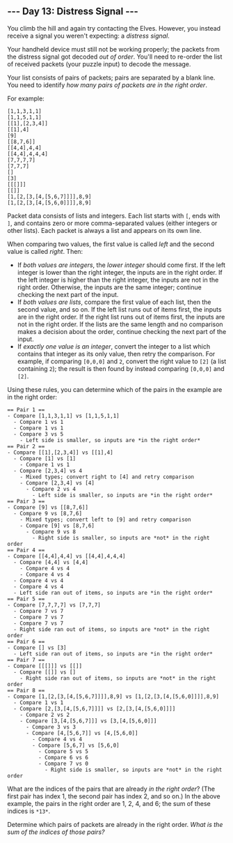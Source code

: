 ## --- Day 13: Distress Signal ---

You climb the hill and again try contacting the Elves. However, you instead
receive a signal you weren't expecting: a *distress signal*.

Your handheld device must still not be working properly; the packets from the
distress signal got decoded *out of order*. You'll need to re-order the list of
received packets (your puzzle input) to decode the message.

Your list consists of pairs of packets; pairs are separated by a blank line. You
need to identify *how many pairs of packets are in the right order*.

For example:

```
[1,1,3,1,1]
[1,1,5,1,1]
[[1],[2,3,4]]
[[1],4]
[9]
[[8,7,6]]
[[4,4],4,4]
[[4,4],4,4,4]
[7,7,7,7]
[7,7,7]
[]
[3]
[[[]]]
[[]]
[1,[2,[3,[4,[5,6,7]]]],8,9]
[1,[2,[3,[4,[5,6,0]]]],8,9]
```

Packet data consists of lists and integers. Each list starts with `[`, ends with
`]`, and contains zero or more comma-separated values (either integers or other
lists). Each packet is always a list and appears on its own line.

When comparing two values, the first value is called *left* and the second value
is called *right*. Then:

* If *both values are integers*, the *lower integer* should come first. If the
  left integer is lower than the right integer, the inputs are in the right
  order. If the left integer is higher than the right integer, the inputs are
  not in the right order. Otherwise, the inputs are the same integer; continue
  checking the next part of the input.
* If *both values are lists*, compare the first value of each list, then the
  second value, and so on. If the left list runs out of items first, the inputs
  are in the right order. If the right list runs out of items first, the inputs
  are not in the right order. If the lists are the same length and no comparison
  makes a decision about the order, continue checking the next part of the
  input.
* If *exactly one value is an integer*, convert the integer to a list which
  contains that integer as its only value, then retry the comparison. For
  example, if comparing `[0,0,0]` and `2`, convert the right value to `[2]` (a
  list containing `2`); the result is then found by instead comparing `[0,0,0]`
  and `[2]`.

Using these rules, you can determine which of the pairs in the example are in
the right order:

```
== Pair 1 ==
- Compare [1,1,3,1,1] vs [1,1,5,1,1]
  - Compare 1 vs 1
  - Compare 1 vs 1
  - Compare 3 vs 5
    - Left side is smaller, so inputs are *in the right order*
== Pair 2 ==
- Compare [[1],[2,3,4]] vs [[1],4]
  - Compare [1] vs [1]
    - Compare 1 vs 1
  - Compare [2,3,4] vs 4
    - Mixed types; convert right to [4] and retry comparison
    - Compare [2,3,4] vs [4]
      - Compare 2 vs 4
        - Left side is smaller, so inputs are *in the right order*
== Pair 3 ==
- Compare [9] vs [[8,7,6]]
  - Compare 9 vs [8,7,6]
    - Mixed types; convert left to [9] and retry comparison
    - Compare [9] vs [8,7,6]
      - Compare 9 vs 8
        - Right side is smaller, so inputs are *not* in the right order
== Pair 4 ==
- Compare [[4,4],4,4] vs [[4,4],4,4,4]
  - Compare [4,4] vs [4,4]
    - Compare 4 vs 4
    - Compare 4 vs 4
  - Compare 4 vs 4
  - Compare 4 vs 4
  - Left side ran out of items, so inputs are *in the right order*
== Pair 5 ==
- Compare [7,7,7,7] vs [7,7,7]
  - Compare 7 vs 7
  - Compare 7 vs 7
  - Compare 7 vs 7
  - Right side ran out of items, so inputs are *not* in the right order
== Pair 6 ==
- Compare [] vs [3]
  - Left side ran out of items, so inputs are *in the right order*
== Pair 7 ==
- Compare [[[]]] vs [[]]
  - Compare [[]] vs []
    - Right side ran out of items, so inputs are *not* in the right order
== Pair 8 ==
- Compare [1,[2,[3,[4,[5,6,7]]]],8,9] vs [1,[2,[3,[4,[5,6,0]]]],8,9]
  - Compare 1 vs 1
  - Compare [2,[3,[4,[5,6,7]]]] vs [2,[3,[4,[5,6,0]]]]
    - Compare 2 vs 2
    - Compare [3,[4,[5,6,7]]] vs [3,[4,[5,6,0]]]
      - Compare 3 vs 3
      - Compare [4,[5,6,7]] vs [4,[5,6,0]]
        - Compare 4 vs 4
        - Compare [5,6,7] vs [5,6,0]
          - Compare 5 vs 5
          - Compare 6 vs 6
          - Compare 7 vs 0
            - Right side is smaller, so inputs are *not* in the right order
```

What are the indices of the pairs that are already *in the right order*? (The
first pair has index 1, the second pair has index 2, and so on.) In the above
example, the pairs in the right order are 1, 2, 4, and 6; the sum of these
indices is `*13*`.

Determine which pairs of packets are already in the right order. *What is the
sum of the indices of those pairs?*
